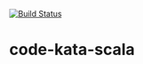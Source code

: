 [![Build Status](https://travis-ci.com/alphafoobar/code-kata-scala.svg?branch=master)](https://travis-ci.com/alphafoobar/code-kata-scala)

# code-kata-scala
